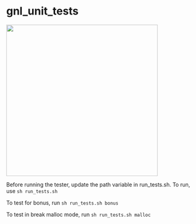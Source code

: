 # gnl_unit_tests

<img src="https://codamhero.dev/trol/gnlmeme.jpg" height="400"/>

Before running the tester, update the path variable in run_tests.sh. To run, use `sh run_tests.sh`

To test for bonus, run `sh run_tests.sh bonus`

To test in break malloc mode, run `sh run_tests.sh malloc`
